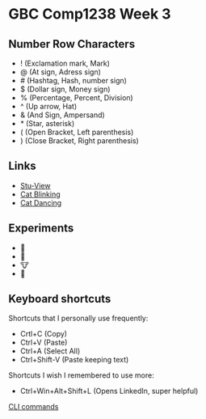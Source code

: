 # GBC Comp1238 Week 3 

## Number Row Characters
- ! (Exclamation mark, Mark)
- @ (At sign, Adress sign)
- \# (Hashtag, Hash, number sign)
- $ (Dollar sign, Money sign)
- % (Percentage, Percent, Division)
- ^ (Up arrow, Hat)
- & (And Sign, Ampersand)
- \* (Star, asterisk)
- ( (Open Bracket, Left parenthesis)
- ) (Close Bracket, Right parenthesis) 

## Links

- [Stu-View](https://stuview.georgebrown.ca/)
- [Cat  Blinking](https://www.youtube.com/watch?v=GF2m1MXdtb0&ab_channel=Crunchycat)
- [Cat Dancing](https://www.youtube.com/watch?v=4v0c7KhagVM&ab_channel=Gwagwacatanimations)

## Experiments

- 🐷
- 🥓
- 🐮
- 🎠

## Keyboard shortcuts

Shortcuts that I personally use frequently:
- Crtl+C (Copy)
- Ctrl+V (Paste)
- Ctrl+A (Select All)
- Ctrl+Shift-V (Paste keeping text)

Shortcuts I wish I remembered to use more:
- Ctrl+Win+Alt+Shift+L (Opens LinkedIn, super helpful)


[CLI commands](docs/cli.md)
  

